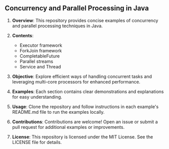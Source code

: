 ## Concurrency and Parallel Processing in Java

1. **Overview**: This repository provides concise examples of concurrency and parallel processing techniques in Java.

2. **Contents**:
    - Executor framework
    - ForkJoin framework
    - CompletableFuture
    - Parallel streams
    - Service and Thread

3. **Objective**: Explore efficient ways of handling concurrent tasks and leveraging multi-core processors for enhanced performance.

4. **Examples**: Each section contains clear demonstrations and explanations for easy understanding.

5. **Usage**: Clone the repository and follow instructions in each example's README.md file to run the examples locally.

6. **Contributions**: Contributions are welcome! Open an issue or submit a pull request for additional examples or improvements.

7. **License**: This repository is licensed under the MIT License. See the LICENSE file for details.